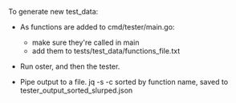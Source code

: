 To generate new test_data:

- As functions are added to cmd/tester/main.go:
    - make sure they're called in main
    - add them to tests/test_data/functions_file.txt

- Run oster, and then the tester. 
- Pipe output to a file. jq -s -c sorted by function name, saved to tester_output_sorted_slurped.json